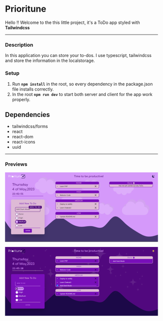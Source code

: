 # Prioritune

Hello !! Welcome to the this little project, it's a ToDo app styled with **Tailwindcss**

---

### Description

In this application you can store your to-dos.
I use typescript, tailwindcss and store the information in the localstorage.

### Setup

1. Run **`npm install`** in the root, so every dependency in the package.json file installs correctly.
2. In the root **`npm run dev`** to start both server and client for the app work properly.

## Dependencies

- tailwindcss/forms
- react
- react-dom
- react-icons
- uuid

---

### Previews

![App Preview Image 1](/readmeFiles/Preview.png "App Preview Image 1")

![App Preview Image 2](/readmeFiles/DarkMode.png "App Preview Image 2")
